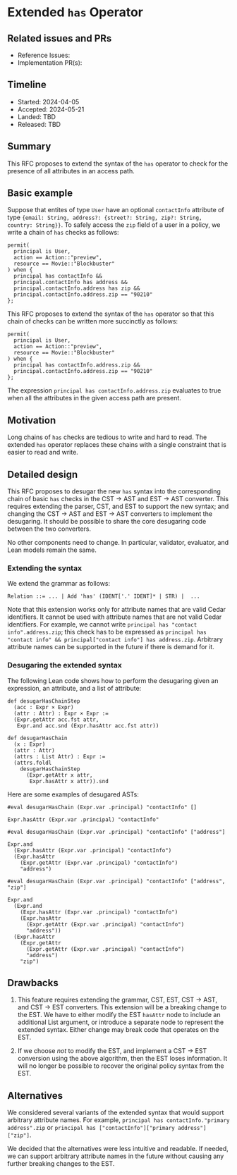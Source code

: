 # Extended `has` Operator

## Related issues and PRs

- Reference Issues:
- Implementation PR(s):

## Timeline

- Started: 2024-04-05
- Accepted: 2024-05-21
- Landed: TBD
- Released: TBD

## Summary

This RFC proposes to extend the syntax of the `has` operator to check for the presence of all attributes in an access path.

## Basic example

Suppose that entites of type `User` have an optional `contactInfo` attribute of type `{email: String, address?: {street?: String, zip?: String, country: String}}`. To safely access the `zip` field of a user in a policy, we write a chain of `has` checks as follows:

```
permit(
  principal is User,
  action == Action::"preview",
  resource == Movie::"Blockbuster"
) when {
  principal has contactInfo &&
  principal.contactInfo has address &&
  principal.contactInfo.address has zip &&
  principal.contactInfo.address.zip == "90210"
};
```

This RFC proposes to extend the syntax of the `has` operator so that this chain of checks can be written more succinctly as follows:

```
permit(
  principal is User,
  action == Action::"preview",
  resource == Movie::"Blockbuster"
) when {
  principal has contactInfo.address.zip &&
  principal.contactInfo.address.zip == "90210"
};
```

The expression `principal has contactInfo.address.zip` evaluates to true when all the attributes in the given access path are present.

## Motivation

Long chains of `has` checks are tedious to write and hard to read. The extended `has` operator replaces these chains with a single constraint that is easier to read and write.

## Detailed design

This RFC proposes to desugar the new `has` syntax into the corresponding chain of basic `has` checks in the CST -> AST and EST -> AST converter.  This requires extending the parser, CST, and EST to support the new syntax; and changing the CST -> AST and EST -> AST converters to implement the desugaring. It should be possible to share the core desugaring code between the two converters.

No other components need to change. In particular, validator, evaluator, and Lean models remain the same.

### Extending the syntax

We extend the grammar as follows:

```
Relation ::= ... | Add 'has' (IDENT['.' IDENT]* | STR) |  ...
```

Note that this extension works only for attribute names that are valid Cedar identifiers. It cannot be used with attribute names that are not valid Cedar identifiers. For example, we cannot write `principal has "contact info".address.zip`; this check has to be expressed as `principal has "contact info" && principal["contact info"] has address.zip`. Arbitrary attribute names can be supported in the future if there is demand for it.

### Desugaring the extended syntax

The following Lean code shows how to perform the desugaring given an expression, an attribute, and a list of attribute:

```
def desugarHasChainStep
  (acc : Expr × Expr)
  (attr : Attr) : Expr × Expr :=
  (Expr.getAttr acc.fst attr,
   Expr.and acc.snd (Expr.hasAttr acc.fst attr))

def desugarHasChain
  (x : Expr)
  (attr : Attr)
  (attrs : List Attr) : Expr :=
  (attrs.foldl
    desugarHasChainStep
      (Expr.getAttr x attr,
       Expr.hasAttr x attr)).snd
```

Here are some examples of desugared ASTs:

```
#eval desugarHasChain (Expr.var .principal) "contactInfo" []

Expr.hasAttr (Expr.var .principal) "contactInfo"

#eval desugarHasChain (Expr.var .principal) "contactInfo" ["address"]

Expr.and
  (Expr.hasAttr (Expr.var .principal) "contactInfo")
  (Expr.hasAttr
    (Expr.getAttr (Expr.var .principal) "contactInfo")
    "address")

#eval desugarHasChain (Expr.var .principal) "contactInfo" ["address", "zip"]

Expr.and
  (Expr.and
    (Expr.hasAttr (Expr.var .principal) "contactInfo")
    (Expr.hasAttr
      (Expr.getAttr (Expr.var .principal) "contactInfo")
      "address"))
  (Expr.hasAttr
    (Expr.getAttr
      (Expr.getAttr (Expr.var .principal) "contactInfo")
      "address")
    "zip")
```


## Drawbacks

1. This feature requires extending the grammar, CST, EST, CST -> AST, and CST -> EST converters. This extension will be a breaking change to the EST. We have to either modify the EST `hasAttr` node to include an additional List argument, or introduce a separate node to represent the extended syntax. Either change may break code that operates on the EST.

2. If we choose _not_ to modify the EST, and implement a CST -> EST conversion using the above algorithm, then the EST loses information.  It will no longer be possible to recover the original policy syntax from the EST.

## Alternatives

We considered several variants of the extended syntax that would support arbitrary attribute names. For example, `principal has contactInfo."primary address".zip` or `principal has ["contactInfo"]["primary address"]["zip"]`.

We decided that the alternatives were less intuitive and readable. If needed, we can support arbitrary attribute names in the future without causing any further breaking changes to the EST.